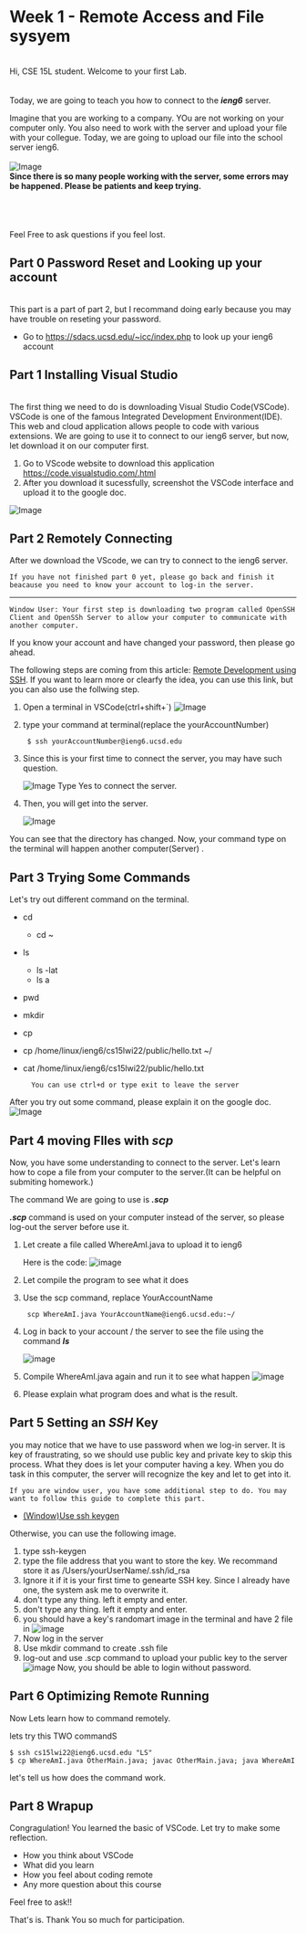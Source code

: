 # Week 1 - Remote Access and File sysyem

\
Hi, CSE 15L student. Welcome to your first Lab.
\
\
\
Today, we are going to teach you how to connect to the ___ieng6___ server.

Imagine that you are working to a company. YOu are not working on your computer only. You also need to work with the server and upload your file with your collegue. Today, we are going to upload our file into the school server ieng6.
\
\
![Image](hunting.jpg)
\
__Since there is so many people working with the server, some errors may be happened. Please be patients and keep trying.__ 
\
\
\
\
\
Feel Free to ask questions if you feel lost.
## Part 0 Password Reset and Looking up your account
\
This part is a part of part 2, but I recommand doing early because you may have trouble on reseting your password.
* Go to https://sdacs.ucsd.edu/~icc/index.php to look up your ieng6 account
## Part 1 Installing Visual Studio
\
The first thing we need to do is downloading Visual Studio Code(VSCode). VSCode is one of the famous Integrated Development Environment(IDE). This web and cloud application allows people to code with various extensions. We are going to use it to connect to our ieng6 server, but now, let download it on our computer first.

1. Go to VScode website to download this application https://code.visualstudio.com/.html
2. After you download it sucessfully, screenshot the VSCode interface and upload it to the google doc.

![Image](VS.png)

## Part 2 Remotely Connecting
After we download the VScode, we can try to connect to the ieng6 server. 

    If you have not finished part 0 yet, please go back and finish it beacause you need to know your account to log-in the server.
   --- 
    Window User: Your first step is downloading two program called OpenSSH Client and OpenSSh Server to allow your computer to communicate with another computer.




If you know your account and have changed your password, then please go ahead.

The following steps are coming from this article: [Remote Development using SSH](https://code.visualstudio.com/docs/remote/ssh#_connect-to-a-remote-host). If you want to learn more or clearfy the idea, you can use this link, but you can also use the follwing step.
1. Open a terminal in VSCode(ctrl+shift+`)
![Image](terminal.png)
2. type your command at terminal(replace the yourAccountNumber)

        $ ssh yourAccountNumber@ieng6.ucsd.edu
3. Since this is your first time to connect the server, you may have such question. 
    
    ![Image](connection.png)
    Type Yes to connect the server.
4. Then, you will get into the server.

    ![Image](login1.jpg)
    
You can see that the directory has changed. Now, your command type on the terminal will happen another computer(Server) .
## Part 3 Trying Some Commands
Let's try out different command on the terminal.
- cd
    - cd ~
- ls
    - ls -lat
    - ls a
- pwd
- mkdir
- cp
- cp /home/linux/ieng6/cs15lwi22/public/hello.txt ~/
- cat /home/linux/ieng6/cs15lwi22/public/hello.txt

        You can use ctrl+d or type exit to leave the server

After you try out some command, please explain it on the google doc.
![Image](command.png)

## Part 4 moving FIles with ___scp___
Now, you have some understanding to connect to the server. Let's learn how to cope a file from your computer to the server.(It can be helpful on submiting homework.)

The command We are going to use is ___.scp___

___.scp___ command is used on your computer instead of the server, so please log-out the server before use it.

1. Let create a file called WhereAmI.java to upload it to ieng6
    
    Here is the code:
    ![image](java.png)
2. Let compile the program to see what it does 
2. Use the scp command, replace YourAccountName

        scp WhereAmI.java YourAccountName@ieng6.ucsd.edu:~/
3. Log in back to your account / the server to see the file using the command ___ls___

    ![image](file.png)
5. Compile WhereAmI.java again and run it to see what happen
![image](place.png)

6. Please explain what program does and what is the result.

## Part 5 Setting an ___SSH___ Key

you may notice that we have to use password when we log-in server. It is key of fraustrating, so we should use public key and private key to skip this process. What they does is let your computer having a key. When you do task in this computer, the server will recognize the key and let to get into it.

    If you are window user, you have some additional step to do. You may want to follow this guide to complete this part.

- [(Window)Use ssh keygen](https://docs.microsoft.com/en-us/windows-server/administration/openssh/openssh_keymanagement#user-key-generation)

Otherwise, you can use the following image.
1. type ssh-keygen
2. type the file address that you want to store the key. We recommand store it as  /Users/yourUserName/.ssh/id_rsa
3. Ignore it if it is your first time to genearte SSH key. Since I already have one, the system ask me to overwrite it.
4. don't type any thing. left it empty and enter.
5. don't type any thing. left it empty and enter.
6. you should have a key's randomart image in the terminal and have 2 file in 
![image](keygen.png)
7. Now log in the server
8. Use mkdir command to create .ssh file
9. log-out and use .scp command to upload your public key to the server
![image](code.jpg)
Now, you should be able to login without password.

## Part 6 Optimizing Remote Running
Now Lets learn how to command remotely. 

lets try this TWO commandS
    
    $ ssh cs15lwi22@ieng6.ucsd.edu "LS"
    $ cp WhereAmI.java OtherMain.java; javac OtherMain.java; java WhereAmI

let's tell us how does the command work.

## Part 8 Wrapup

Congragulation! You learned the basic of VSCode. Let try to make some reflection.

- How you think about VSCode
- What did you learn
- How you feel about coding remote
- Any more question about this course

Feel free to ask!!

That's is. Thank You so much for participation.



